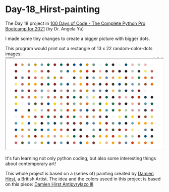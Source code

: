# Day-18_Hirst-painting

The Day 18 project in [100 Days of Code - The Complete Python Pro Bootcamp for 2021](https://www.udemy.com/course/100-days-of-code/) (by Dr. Angela Yu)

I made some tiny changes to create a bigger picture with bigger dots.

This program would print out a rectangle of 13 x 22 random-color-dots images:
![This prints a 13 x 22 dots of image](https://github.com/linbeta/Day-18_Hirst-painting/blob/master/hirst_painting_010.PNG?raw=true)


It's fun learning not only python coding, but also some interesting things about contemporary art! 

This whole project is based on a (series of) painting created by [Damien Hirst](https://en.wikipedia.org/wiki/Damien_Hirst), a British Artist. The idea and the colors useed in this project is based on this piece: [Damien Hirst
Antipyrylazo III](https://www.phillips.com/detail/damien-hirst/UK010120/16)
